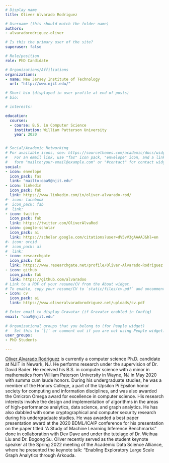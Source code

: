 ```yaml
---
# Display name
title: Oliver Alvarado Rodriguez

# Username (this should match the folder name)
authors:
- alvaradorodriquez-oliver

# Is this the primary user of the site?
superuser: false

# Role/position
role: PhD Candidate

# Organizations/Affiliations
organizations:
- name: New Jersey Institute of Technology
  url: "http://www.njit.edu/"

# Short bio (displayed in user profile at end of posts)
# bio:

# interests:

education:
  courses:
  - course: B.S. in Computer Science
    institution: William Patterson University
    year: 2020


# Social/Academic Networking
# For available icons, see: https://sourcethemes.com/academic/docs/widgets/#icons
#   For an email link, use "fas" icon pack, "envelope" icon, and a link in the
#   form "mailto:your-email@example.com" or "#contact" for contact widget.
social:
- icon: envelope
  icon_pack: fas
  link: "mailto:oaa9@njit.edu"
- icon: linkedin
  icon_pack: fab
  link: https://www.linkedin.com/in/oliver-alvarado-rod/
#- icon: facebook
#  icon_pack: fab
#  link: 
- icon: twitter
  icon_pack: fab
  link: https://twitter.com/OliverAlvaRod
- icon: google-scholar
  icon_pack: ai
  link: https://scholar.google.com/citations?user=dV5vV3gAAAAJ&hl=en
#- icon: orcid
#  icon_pack: ai
#  link: 
- icon: researchgate
  icon_pack: fab
  link: https://www.researchgate.net/profile/Oliver-Alvarado-Rodriguez
- icon: github
  icon_pack: fab
  link: https://github.com/alvaradoo
# Link to a PDF of your resume/CV from the About widget.
# To enable, copy your resume/CV to `static/files/cv.pdf` and uncomment the lines below.  
- icon: cv
  icon_pack: ai
  link: https://www.oliveralvaradorodriguez.net/uploads/cv.pdf

# Enter email to display Gravatar (if Gravatar enabled in Config)
email: "oaa9@njit.edu"
  
# Organizational groups that you belong to (for People widget)
#   Set this to `[]` or comment out if you are not using People widget.  
user_groups:
- PhD Students

---
```


[Oliver Alvarado Rodriguez](https://www.oliveralvaradorodriguez.net/) is currently a computer science Ph.D. candidate at NJIT in Newark, NJ. He performs research under the supervision of Dr. David Bader. He received his B.S. in computer science with a minor in mathematics from William Paterson University in Wayne, NJ in May 2020 with summa cum laude honors. During his undergraduate studies, he was a member of the Honors College, a part of the Upsilon Pi Epsilon honor society for computing and information disciplines, and was also awarded the Omicron Omega award for excellence in computer science. His research interests involve the design and implementation of algorithms in the areas of high-performance analytics, data science, and graph analytics. He has also dabbled with some cryptographical and computer security research during his undergraduate studies. He was awarded a best paper presentation award at the 2020 BDML/ICAIP conference for his presentation on the paper titled “A Study of Machine Learning Inference Benchmarks” done in collaboration with Dev Dave and under the tutelage of Dr. Weihua Liu and Dr. Bogong Su. Oliver recently served as the student keynote speaker at the Spring 2022 meeting of the Academic Data Science Alliance, where he presented the keynote talk: “Enabling Exploratory Large Scale Graph Analytics through Arkouda.